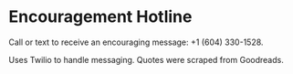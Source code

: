 # Encouragement Hotline

Call or text to receive an encouraging message: +1 (604) 330-1528.

Uses Twilio to handle messaging. Quotes were scraped from Goodreads.
